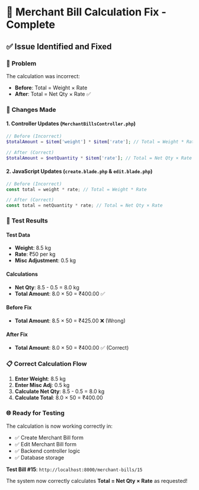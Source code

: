 # 🎯 Merchant Bill Calculation Fix - Complete

## ✅ **Issue Identified and Fixed**

### 🐛 **Problem**
The calculation was incorrect:
- **Before**: Total = Weight × Rate
- **After**: Total = Net Qty × Rate ✅

### 🔧 **Changes Made**

#### **1. Controller Updates** (`MerchantBillsController.php`)
```php
// Before (Incorrect)
$totalAmount = $item['weight'] * $item['rate']; // Total = Weight * Rate

// After (Correct)
$totalAmount = $netQuantity * $item['rate']; // Total = Net Qty × Rate
```

#### **2. JavaScript Updates** (`create.blade.php` & `edit.blade.php`)
```javascript
// Before (Incorrect)
const total = weight * rate; // Total = Weight * Rate

// After (Correct)
const total = netQuantity * rate; // Total = Net Qty × Rate
```

### 🧪 **Test Results**

#### **Test Data**
- **Weight**: 8.5 kg
- **Rate**: ₹50 per kg
- **Misc Adjustment**: 0.5 kg

#### **Calculations**
- **Net Qty**: 8.5 - 0.5 = 8.0 kg
- **Total Amount**: 8.0 × 50 = ₹400.00 ✅

#### **Before Fix**
- **Total Amount**: 8.5 × 50 = ₹425.00 ❌ (Wrong)

#### **After Fix**
- **Total Amount**: 8.0 × 50 = ₹400.00 ✅ (Correct)

### 📋 **Correct Calculation Flow**

1. **Enter Weight**: 8.5 kg
2. **Enter Misc Adj**: 0.5 kg
3. **Calculate Net Qty**: 8.5 - 0.5 = 8.0 kg
4. **Calculate Total**: 8.0 × 50 = ₹400.00

### 🌐 **Ready for Testing**

The calculation is now working correctly in:
- ✅ Create Merchant Bill form
- ✅ Edit Merchant Bill form
- ✅ Backend controller logic
- ✅ Database storage

**Test Bill #15**: `http://localhost:8000/merchant-bills/15`

The system now correctly calculates **Total = Net Qty × Rate** as requested!


